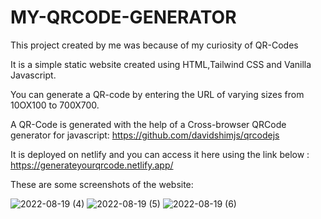 # MY-QRCODE-GENERATOR

This project created by me was because of my curiosity of QR-Codes

It is a simple static website created using HTML,Tailwind CSS and Vanilla Javascript.

You can generate a QR-code by entering the URL of varying sizes from 10OX100 to 700X700.

A QR-Code is generated with the help of a Cross-browser QRCode generator for javascript:
 https://github.com/davidshimjs/qrcodejs

It is deployed on netlify and you can access it here using the link below :
 https://generateyourqrcode.netlify.app/

These are some screenshots of the website:

![2022-08-19 (4)](https://user-images.githubusercontent.com/79132352/185597972-c023dd80-bbe3-4bd3-b910-7e08878a1f64.png)
![2022-08-19 (5)](https://user-images.githubusercontent.com/79132352/185598029-88fb06c8-6628-43ae-b883-b3eab707c5ea.png)
![2022-08-19 (6)](https://user-images.githubusercontent.com/79132352/185598047-ace30d59-5a4e-4ce2-bcca-a96ab9eeb327.png)
